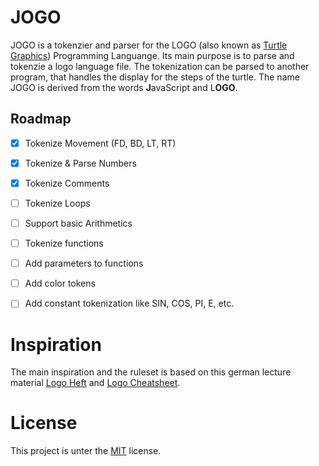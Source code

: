 # JOGO

JOGO is a tokenzier and parser for the LOGO (also known as [Turtle Graphics](https://en.wikipedia.org/wiki/Turtle_graphics)) Programming Languange. Its main purpose is to parse and tokenzie a logo language file. The tokenization can be parsed to another program, that handles the display for the steps of the turtle. The name JOGO is derived from the words <b>J</b>avaScript and  L<b>OGO</b>. 


## Roadmap

 * [x] Tokenize Movement (FD, BD, LT, RT)
 * [x] Tokenize & Parse Numbers
 * [x] Tokenize Comments
 * [ ] Tokenize Loops
 * [ ] Support basic Arithmetics
 * [ ] Tokenize functions
 * [ ] Add parameters to functions
 * [ ] Add color tokens
 * [ ] Add constant tokenization like SIN, COS, PI, E, etc.


 # Inspiration

The main inspiration and the ruleset is based on this german lecture material [Logo Heft](https://abz.inf.ethz.ch/wp-content/uploads/unterrichtsmaterialien/primarschulen/logo_heft_de.pdf) and [Logo Cheatsheet](https://xlogo.inf.ethz.ch/Cheatsheet.pdf).


# License
This project is unter the [MIT](./LICENSE.md) license. 
 